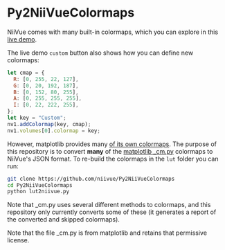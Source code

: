 # Py2NiiVueColormaps


NiiVue comes with many built-in colormaps, which you can explore in this [live demo](https://niivue.github.io/niivue/features/colormaps.html). 

The live demo `custom` button also shows how you can define new colormaps:
```JavaScript
let cmap = {
  R: [0, 255, 22, 127],
  G: [0, 20, 192, 187],
  B: [0, 152, 80, 255],
  A: [0, 255, 255, 255],
  I: [0, 22, 222, 255],
};
let key = "Custom";
nv1.addColormap(key, cmap);
nv1.volumes[0].colormap = key;
```

However, matplotlib provides many [of its own colormaps](https://matplotlib.org/stable/gallery/color/colormap_reference.html). The purpose of this repository is to convert **many** of the [matplotlib _cm.py](https://github.com/matplotlib/matplotlib/blob/28a0205a52ae54c4fbf2f94cfeea40d96be709ac/lib/matplotlib/_cm.py#L4) colormaps to NiiVue's JSON format. To re-build the colormaps in the `lut` folder you can run:

```bash
git clone https://github.com/niivue/Py2NiiVueColormaps
cd Py2NiiVueColormaps
python lut2niivue.py
```

Note that _cm.py uses several different methods to colormaps, and this repository only currently converts some of these (it generates a report of the converted and skipped colormaps).

Note that the file _cm.py is from matplotlib and retains that permissive license.